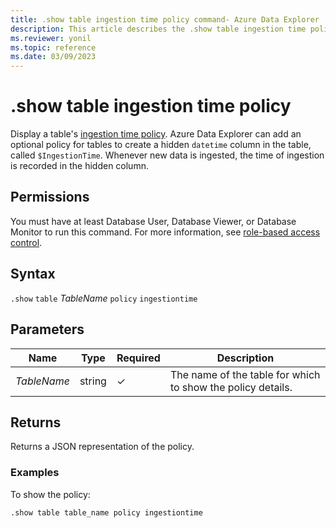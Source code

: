 ```yaml
---
title: .show table ingestion time policy command- Azure Data Explorer
description: This article describes the .show table ingestion time policy command in Azure Data Explorer.
ms.reviewer: yonil
ms.topic: reference
ms.date: 03/09/2023
---
```

# .show table ingestion time policy

Display a table's [ingestion time policy](ingestiontimepolicy.md). Azure Data Explorer can add an optional policy for tables to create a hidden `datetime` column in the table, called `$IngestionTime`. Whenever new data is ingested, the time of ingestion is recorded in the hidden column.

## Permissions

You must have at least Database User, Database Viewer, or Database Monitor to run this command. For more information, see [role-based access control](access-control/role-based-access-control.md).

## Syntax

`.show` `table` *TableName* `policy` `ingestiontime` 

## Parameters

|Name|Type|Required|Description|
|--|--|--|--|
|*TableName*|string|&check;|The name of the table for which to show the policy details.|

## Returns

Returns a JSON representation of the policy.

### Examples

To show the policy:

```kusto
.show table table_name policy ingestiontime 
```

